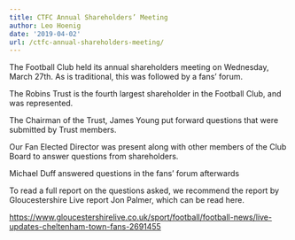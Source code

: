 ```yaml
---
title: CTFC Annual Shareholders’ Meeting
author: Leo Hoenig
date: '2019-04-02'
url: /ctfc-annual-shareholders-meeting/
---
```


The Football Club held its annual shareholders meeting on Wednesday, March 27th. As is traditional, this was followed by a fans’ forum.

The Robins Trust is the fourth largest shareholder in the Football Club, and was represented.

The Chairman of the Trust, James Young put forward questions that were submitted by Trust members.

Our Fan Elected Director was present along with other members of the Club Board to answer questions from shareholders.

Michael Duff answered questions in the fans&#8217; forum afterwards

To read a full report on the questions asked, we recommend the report by Gloucestershire Live report Jon Palmer, which can be read here.

<https://www.gloucestershirelive.co.uk/sport/football/football-news/live-updates-cheltenham-town-fans-2691455>
